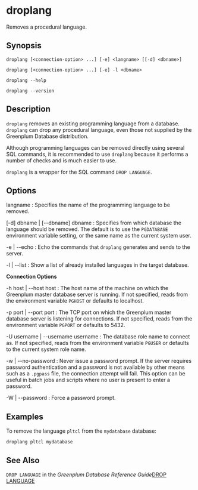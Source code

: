 # droplang 

Removes a procedural language.

## Synopsis 

``` {#client_util_synopsis}
droplang [<connection-option> ...] [-e] <langname> [[-d] <dbname>]

droplang [<connection-option> ...] [-e] -l <dbname>

droplang --help 

droplang --version
```

## Description 

`droplang` removes an existing programming language from a database. `droplang` can drop any procedural language, even those not supplied by the Greenplum Database distribution.

Although programming languages can be removed directly using several SQL commands, it is recommended to use `droplang` because it performs a number of checks and is much easier to use.

`droplang` is a wrapper for the SQL command `DROP LANGUAGE`.

## Options 

langname
:   Specifies the name of the programming language to be removed.

\[-d\] dbname \| \[--dbname\] dbname
:   Specifies from which database the language should be removed. The default is to use the `PGDATABASE` environment variable setting, or the same name as the current system user.

-e \| --echo
:   Echo the commands that `droplang` generates and sends to the server.

-l \| --list
:   Show a list of already installed languages in the target database.

**Connection Options**

-h host \| --host host
:   The host name of the machine on which the Greenplum master database server is running. If not specified, reads from the environment variable `PGHOST` or defaults to localhost.

-p port \| --port port
:   The TCP port on which the Greenplum master database server is listening for connections. If not specified, reads from the environment variable `PGPORT` or defaults to 5432.

-U username \| --username username
:   The database role name to connect as. If not specified, reads from the environment variable `PGUSER` or defaults to the current system role name.

-w \| --no-password
:   Never issue a password prompt. If the server requires password authentication and a password is not available by other means such as a `.pgpass` file, the connection attempt will fail. This option can be useful in batch jobs and scripts where no user is present to enter a password.

-W \| --password
:   Force a password prompt.

## Examples 

To remove the language `pltcl` from the `mydatabase` database:

```
droplang pltcl mydatabase
```

## See Also 

`DROP LANGUAGE` in the *Greenplum Database Reference Guide*[DROP LANGUAGE](../../ref_guide/sql_commands/DROP_LANGUAGE.html)

